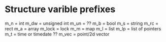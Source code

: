 # Structure varible prefixes
m_n = int
m_dw = unsigned int
m_un = ??
m_b = bool
m_s = string
m_rc = rect
m_a = array
m_lock = lock
m_m = map
m_l = list
m_lp = list of pointers
m_t = time or timedate ??
m_vec = point/2d vector